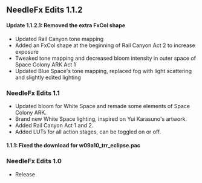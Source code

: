 ## NeedleFx Edits 1.1.2
#### Update 1.1.2.1: Removed the extra FxCol shape
- Updated Rail Canyon tone mapping
- Added an FxCol shape at the beginning of Rail Canyon Act 2 to increase exposure
- Tweaked tone mapping and decreased bloom intensity in outer space of Space Colony ARK Act 1
- Updated Blue Space's tone mapping, replaced fog with light scattering and slightly edited lighting

### NeedleFx Edits 1.1
- Updated bloom for White Space and remade some elements of Space Colony ARK.
- Brand new White Space lighting, inspired on Yui Karasuno's artwork.
- Added Rail Canyon Act 1 and 2.
- Added LUTs for all action stages, can be toggled on or off.
#### 1.1.1: Fixed the download for w09a10_trr_eclipse.pac

### NeedleFx Edits 1.0
- Release
